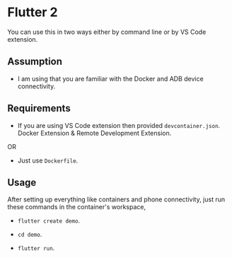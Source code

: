 # Flutter 2

You can use this in two ways either by command line or by VS Code extension.

## Assumption

- I am using that you are familiar with the Docker and ADB device connectivity.

## Requirements

- If you are using VS Code extension then provided `devcontainer.json`. Docker Extension & Remote Development Extension.

OR

- Just use `Dockerfile`.

## Usage

After setting up everything like containers and phone connectivity, just run these commands in the container's workspace,

- `flutter create demo`.

- `cd demo`.

- `flutter run`.
